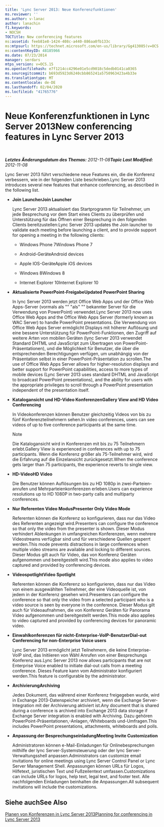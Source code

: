 ```yaml
---
title: 'Lync Server 2013: Neue Konferenzfunktionen'
ms.reviewer: ''
ms.author: v-lanac
author: lanachin
f1.keywords:
- NOCSH
TOCTitle: New conferencing features
ms:assetid: feeb81e8-1424-408c-a440-886aa0fb133c
ms:mtpsurl: https://technet.microsoft.com/en-us/library/Gg413085(v=OCS.15)
ms:contentKeyID: 48185966
ms.date: 07/23/2014
manager: serdars
mtps_version: v=OCS.15
ms.openlocfilehash: e7f1214cc4296e01e5cd9018c5dedb0141ca0365
ms.sourcegitcommit: b693d5923d6240cbb865241a5750963423a4b33e
ms.translationtype: MT
ms.contentlocale: de-DE
ms.lasthandoff: 02/04/2020
ms.locfileid: "41765776"
---
```

<div data-xmlns="http://www.w3.org/1999/xhtml">

<div class="topic" data-xmlns="http://www.w3.org/1999/xhtml" data-msxsl="urn:schemas-microsoft-com:xslt" data-cs="http://msdn.microsoft.com/en-us/">

<div data-asp="http://msdn2.microsoft.com/asp">

# <a name="new-conferencing-features-in-lync-server-2013"></a><span data-ttu-id="d662d-102">Neue Konferenzfunktionen in Lync Server 2013</span><span class="sxs-lookup"><span data-stu-id="d662d-102">New conferencing features in Lync Server 2013</span></span>

</div>

<div id="mainSection">

<div id="mainBody">

<span> </span>

<span data-ttu-id="d662d-103">_**Letztes Änderungsdatum des Themas:** 2012-11-08_</span><span class="sxs-lookup"><span data-stu-id="d662d-103">_**Topic Last Modified:** 2012-11-08_</span></span>

<span data-ttu-id="d662d-104">Lync Server 2013 führt verschiedene neue Features ein, die die Konferenz verbessern, wie in der folgenden Liste beschrieben.</span><span class="sxs-lookup"><span data-stu-id="d662d-104">Lync Server 2013 introduces several new features that enhance conferencing, as described in the following list.</span></span>

  - <span data-ttu-id="d662d-105">**Join Launcher**</span><span class="sxs-lookup"><span data-stu-id="d662d-105">**Join Launcher**</span></span>
    
    <span data-ttu-id="d662d-106">Lync Server 2013 aktualisiert das Startprogramm für Teilnehmer, um jede Besprechung vor dem Start eines Clients zu überprüfen und Unterstützung für das Öffnen einer Besprechung in den folgenden Clients bereitzustellen:</span><span class="sxs-lookup"><span data-stu-id="d662d-106">Lync Server 2013 updates the Join launcher to validate each meeting before launching a client, and to provide support for opening a meeting in the following clients:</span></span>
    
      - <span data-ttu-id="d662d-107">Windows Phone 7</span><span class="sxs-lookup"><span data-stu-id="d662d-107">Windows Phone 7</span></span>
    
      - <span data-ttu-id="d662d-108">Android-Geräte</span><span class="sxs-lookup"><span data-stu-id="d662d-108">Android devices</span></span>
    
      - <span data-ttu-id="d662d-109">Apple IOS-Geräte</span><span class="sxs-lookup"><span data-stu-id="d662d-109">Apple iOS devices</span></span>
    
      - <span data-ttu-id="d662d-110">Windows 8</span><span class="sxs-lookup"><span data-stu-id="d662d-110">Windows 8</span></span>
    
      - <span data-ttu-id="d662d-111">Internet Explorer 10</span><span class="sxs-lookup"><span data-stu-id="d662d-111">Internet Explorer 10</span></span>

  - <span data-ttu-id="d662d-112">**Aktualisierte PowerPoint-Freigabe**</span><span class="sxs-lookup"><span data-stu-id="d662d-112">**Updated PowerPoint Sharing**</span></span>
    
    <span data-ttu-id="d662d-113">In lync Server 2013 werden jetzt Office Web Apps und der Office Web Apps-Server (vormals als "" "als" "" bekannter Server für die Verwendung von PowerPoint) verwendet.</span><span class="sxs-lookup"><span data-stu-id="d662d-113">Lync Server 2013 now uses Office Web Apps and the Office Web Apps Server (formerly known as WAC Server) to handle PowerPoint presentations.</span></span> <span data-ttu-id="d662d-114">Die Verwendung von Office Web Apps Server ermöglicht Displays mit höherer Auflösung und eine bessere Unterstützung für PowerPoint-Funktionen, den Zugriff auf weitere Arten von mobilen Geräten (lync Server 2013 verwendet Standard DHTML und JavaScript zum Übertragen von PowerPoint-Präsentationen), und die Möglichkeit für Benutzer, die über die entsprechenden Berechtigungen verfügen, um unabhängig von der Präsentation selbst in einer PowerPoint-Präsentation zu scrollen.</span><span class="sxs-lookup"><span data-stu-id="d662d-114">The use of Office Web Apps Server allows for higher-resolution displays and better support for PowerPoint capabilities, access to more types of mobile devices (Lync Server 2013 uses standard DHTML and JavaScript to broadcast PowerPoint presentations), and the ability for users with the appropriate privileges to scroll through a PowerPoint presentation independent of the presentation itself.</span></span>

  - <span data-ttu-id="d662d-115">**Katalogansicht und HD-Video Konferenzen**</span><span class="sxs-lookup"><span data-stu-id="d662d-115">**Gallery View and HD Video Conferencing**</span></span>
    
    <span data-ttu-id="d662d-116">In Videokonferenzen können Benutzer gleichzeitig Videos von bis zu fünf Konferenzteilnehmern sehen.</span><span class="sxs-lookup"><span data-stu-id="d662d-116">In video conferences, users can see videos of up to five conference participants at the same time.</span></span>
    
    <div>
    

    > [!NOTE]  
    > <span data-ttu-id="d662d-117">Die Katalogansicht wird in Konferenzen mit bis zu 75 Teilnehmern erlebt.</span><span class="sxs-lookup"><span data-stu-id="d662d-117">Gallery View is experienced in conferences with up to 75 participants.</span></span> <span data-ttu-id="d662d-118">Wenn die Konferenz größer als 75-Teilnehmer wird, wird die Erfahrung auf die Einzelansicht zurückgesetzt.</span><span class="sxs-lookup"><span data-stu-id="d662d-118">When the conference gets larger than 75 participants, the experience reverts to single view.</span></span>

    
    </div>

  - <span data-ttu-id="d662d-119">**HD-Video**</span><span class="sxs-lookup"><span data-stu-id="d662d-119">**HD Video**</span></span>
    
    <span data-ttu-id="d662d-120">Die Benutzer können Auflösungen bis zu HD 1080p in zwei-Parteien-anrufen und Mehrparteienkonferenzen erleben.</span><span class="sxs-lookup"><span data-stu-id="d662d-120">Users can experience resolutions up to HD 1080P in two-party calls and multiparty conferences.</span></span>

  - <span data-ttu-id="d662d-121">**Nur Referenten Video Modus**</span><span class="sxs-lookup"><span data-stu-id="d662d-121">**Presenter Only Video Mode**</span></span>
    
    <span data-ttu-id="d662d-122">Referenten können die Konferenz so konfigurieren, dass nur das Video des Referenten angezeigt wird.</span><span class="sxs-lookup"><span data-stu-id="d662d-122">Presenters can configure the conference so that only the video from the presenter is shown.</span></span> <span data-ttu-id="d662d-123">Dieser Modus verhindert Ablenkungen in umfangreichen Konferenzen, wenn mehrere Videostreams verfügbar sind und für verschiedene Quellen gesperrt werden.</span><span class="sxs-lookup"><span data-stu-id="d662d-123">This mode prevents distractions in large conferences when multiple video streams are available and locking to different sources.</span></span> <span data-ttu-id="d662d-124">Dieser Modus gilt auch für Video, das von Konferenz Geräten aufgenommen und bereitgestellt wird.</span><span class="sxs-lookup"><span data-stu-id="d662d-124">This mode also applies to video captured and provided by conferencing devices.</span></span>

  - <span data-ttu-id="d662d-125">**Videospotlight**</span><span class="sxs-lookup"><span data-stu-id="d662d-125">**Video Spotlight**</span></span>
    
    <span data-ttu-id="d662d-126">Referenten können die Konferenz so konfigurieren, dass nur das Video von einem ausgewählten Teilnehmer, der eine Videoquelle ist, von jedem in der Konferenz gesehen wird.</span><span class="sxs-lookup"><span data-stu-id="d662d-126">Presenters can configure the conference so that only the video from a selected participant who is a video source is seen by everyone in the conference.</span></span> <span data-ttu-id="d662d-127">Dieser Modus gilt auch für Videoaufnahmen, die von Konferenz Geräten für Panorama Video aufgenommen und bereitgestellt werden.</span><span class="sxs-lookup"><span data-stu-id="d662d-127">This mode also applies to video captured and provided by conferencing devices for panoramic video.</span></span>

  - <span data-ttu-id="d662d-128">**Einwahlkonferenzen für nicht-Enterprise-VoIP-Benutzer**</span><span class="sxs-lookup"><span data-stu-id="d662d-128">**Dial-out Conferencing for non-Enterprise Voice users**</span></span>
    
    <span data-ttu-id="d662d-129">Lync Server 2013 ermöglicht jetzt Teilnehmern, die keine Enterprise-VoIP sind, das Initiieren von Wähl Anrufen von einer Besprechungs Konferenz aus.</span><span class="sxs-lookup"><span data-stu-id="d662d-129">Lync Server 2013 now allows participants that are not Enterprise Voice enabled to initiate dial-out calls from a meeting conference.</span></span> <span data-ttu-id="d662d-130">Dieses Feature kann vom Administrator konfiguriert werden.</span><span class="sxs-lookup"><span data-stu-id="d662d-130">This feature is configurable by the administrator.</span></span>

  - <span data-ttu-id="d662d-131">**Archivierung**</span><span class="sxs-lookup"><span data-stu-id="d662d-131">**Archiving**</span></span>
    
    <span data-ttu-id="d662d-132">Jedes Dokument, das während einer Konferenz freigegeben wurde, wird in Exchange 2013-Datenspeicher archiviert, wenn die Exchange Server-Integration mit der Archivierung aktiviert ist.</span><span class="sxs-lookup"><span data-stu-id="d662d-132">Any document that is shared during a conference is archived into Exchange 2013 data storage if Exchange Server integration is enabled with Archiving.</span></span> <span data-ttu-id="d662d-133">Dazu gehören PowerPoint-Präsentationen,-Anlagen,-Whiteboards und-Umfragen.</span><span class="sxs-lookup"><span data-stu-id="d662d-133">This includes PowerPoint presentations, attachments, whiteboards and polls.</span></span>

  - <span data-ttu-id="d662d-134">**Anpassung der Besprechungseinladung**</span><span class="sxs-lookup"><span data-stu-id="d662d-134">**Meeting Invite Customization**</span></span>
    
    <span data-ttu-id="d662d-135">Administratoren können e-Mail-Einladungen für Onlinebesprechungen mithilfe der lync Server-Systemsteuerung oder der lync Server-Verwaltungsshell anpassen.</span><span class="sxs-lookup"><span data-stu-id="d662d-135">Administrators can customize email invitations for online meetings using Lync Server Control Panel or Lync Server Management Shell.</span></span> <span data-ttu-id="d662d-136">Anpassungen können URLs für Logos, Hilfetext, juristischen Text und Fußzeilentext umfassen.</span><span class="sxs-lookup"><span data-stu-id="d662d-136">Customizations can include URLs for logos, help text, legal text, and footer text.</span></span> <span data-ttu-id="d662d-137">Alle nachfolgenden Einladungen beinhalten die Anpassungen.</span><span class="sxs-lookup"><span data-stu-id="d662d-137">All subsequent invitations will include the customizations.</span></span>

<div>

## <a name="see-also"></a><span data-ttu-id="d662d-138">Siehe auch</span><span class="sxs-lookup"><span data-stu-id="d662d-138">See Also</span></span>


[<span data-ttu-id="d662d-139">Planen von Konferenzen in Lync Server 2013</span><span class="sxs-lookup"><span data-stu-id="d662d-139">Planning for conferencing in Lync Server 2013</span></span>](lync-server-2013-planning-for-conferencing.md)  
  

</div>

</div>

<span> </span>

</div>

</div>

</div>

